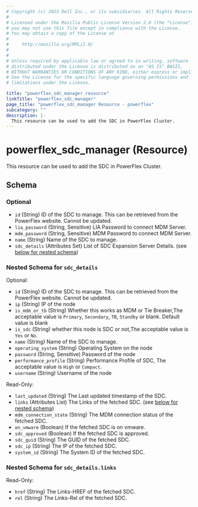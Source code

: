 ```yaml
---
# Copyright (c) 2023 Dell Inc., or its subsidiaries. All Rights Reserved.
# 
# Licensed under the Mozilla Public License Version 2.0 (the "License");
# you may not use this file except in compliance with the License.
# You may obtain a copy of the License at
# 
#     http://mozilla.org/MPL/2.0/
# 
# 
# Unless required by applicable law or agreed to in writing, software
# distributed under the License is distributed on an "AS IS" BASIS,
# WITHOUT WARRANTIES OR CONDITIONS OF ANY KIND, either express or implied.
# See the License for the specific language governing permissions and
# limitations under the License.

title: "powerflex_sdc_manager resource"
linkTitle: "powerflex_sdc_manager"
page_title: "powerflex_sdc_manager Resource - powerflex"
subcategory: ""
description: |-
  This resource can be used to add the SDC in PowerFlex Cluster.
---
```


# powerflex_sdc_manager (Resource)

This resource can be used to add the SDC in PowerFlex Cluster.




<!-- schema generated by tfplugindocs -->
## Schema

### Optional

- `id` (String) ID of the SDC to manage. This can be retrieved from the PowerFlex website. Cannot be updated.
- `lia_password` (String, Sensitive) LIA Password to connect MDM Server.
- `mdm_password` (String, Sensitive) MDM Password to connect MDM Server.
- `name` (String) Name of the SDC to manage.
- `sdc_details` (Attributes Set) List of SDC Expansion Server Details. (see [below for nested schema](#nestedatt--sdc_details))

<a id="nestedatt--sdc_details"></a>
### Nested Schema for `sdc_details`

Optional:

- `id` (String) ID of the SDC to manage. This can be retrieved from the PowerFlex website. Cannot be updated.
- `ip` (String) IP of the node
- `is_mdm_or_tb` (String) Whether this works as MDM or Tie Breaker,The acceptable value is `Primary`, `Secondary`, `TB`, `Standby` or blank. Default value is blank
- `is_sdc` (String) whether this node is SDC or not,The acceptable value is `Yes` or `No`.
- `name` (String) Name of the SDC to manage.
- `operating_system` (String) Operating System on the node
- `password` (String, Sensitive) Password of the node
- `performance_profile` (String) Performance Profile of SDC, The acceptable value is `High` or `Compact`.
- `username` (String) Username of the node

Read-Only:

- `last_updated` (String) The Last updated timestamp of the SDC.
- `links` (Attributes List) The Links of the fetched SDC. (see [below for nested schema](#nestedatt--sdc_details--links))
- `mdm_connection_state` (String) The MDM connection status of the fetched SDC.
- `on_vmware` (Boolean) If the fetched SDC is on vmware.
- `sdc_approved` (Boolean) If the fetched SDC is approved.
- `sdc_guid` (String) The GUID of the fetched SDC.
- `sdc_ip` (String) The IP of the fetched SDC.
- `system_id` (String) The System ID of the fetched SDC.

<a id="nestedatt--sdc_details--links"></a>
### Nested Schema for `sdc_details.links`

Read-Only:

- `href` (String) The Links-HREF of the fetched SDC.
- `rel` (String) The Links-Rel of the fetched SDC.

